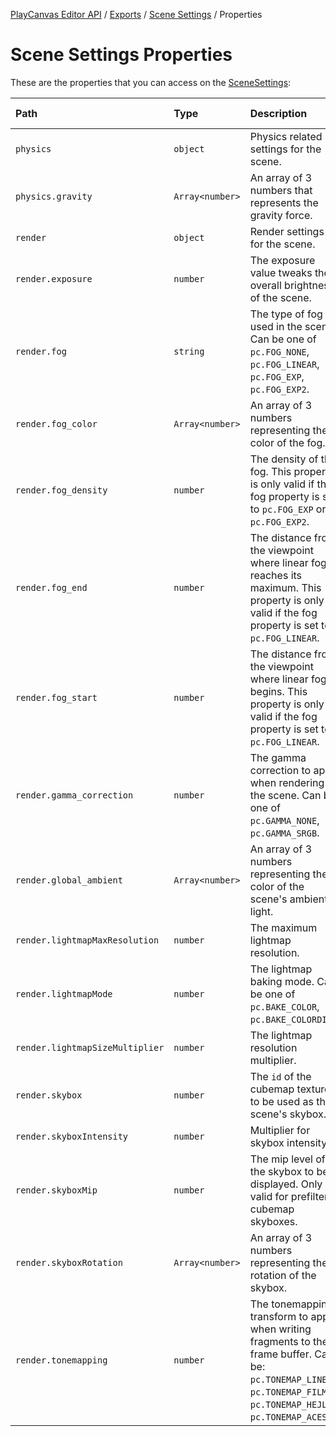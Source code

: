 [PlayCanvas Editor API](../README.md) / [Exports](../modules.md) / [Scene Settings](SceneSettings.md) / Properties

# Scene Settings Properties #

These are the properties that you can access on the [SceneSettings](SceneSettings.md):

| Path | Type | Description | Default Value | 
| :------ | :------ | :------ | :------ |
| `physics` | `object` | Physics related settings for the scene. |  | 
| `physics.gravity` | `Array<number>` | An array of 3 numbers that represents the gravity force. |  | 
| `render` | `object` | Render settings for the scene. |  | 
| `render.exposure` | `number` | The exposure value tweaks the overall brightness of the scene. |  | 
| `render.fog` | `string` | The type of fog used in the scene. Can be one of `pc.FOG_NONE`, `pc.FOG_LINEAR`, `pc.FOG_EXP`, `pc.FOG_EXP2`. |  | 
| `render.fog_color` | `Array<number>` | An array of 3 numbers representing the color of the fog. |  | 
| `render.fog_density` | `number` | The density of the fog. This property is only valid if the fog property is set to `pc.FOG_EXP` or `pc.FOG_EXP2`. |  | 
| `render.fog_end` | `number` | The distance from the viewpoint where linear fog reaches its maximum. This property is only valid if the fog property is set to `pc.FOG_LINEAR`. |  | 
| `render.fog_start` | `number` | The distance from the viewpoint where linear fog begins. This property is only valid if the fog property is set to `pc.FOG_LINEAR`. |  | 
| `render.gamma_correction` | `number` | The gamma correction to apply when rendering the scene. Can be one of `pc.GAMMA_NONE`, `pc.GAMMA_SRGB`. |  | 
| `render.global_ambient` | `Array<number>` | An array of 3 numbers representing the color of the scene's ambient light. |  | 
| `render.lightmapMaxResolution` | `number` | The maximum lightmap resolution. |  | 
| `render.lightmapMode` | `number` | The lightmap baking mode. Can be one of `pc.BAKE_COLOR`, `pc.BAKE_COLORDIR`. |  | 
| `render.lightmapSizeMultiplier` | `number` | The lightmap resolution multiplier. |  | 
| `render.skybox` | `number` | The `id` of the cubemap texture to be used as the scene's skybox. |  | 
| `render.skyboxIntensity` | `number` | Multiplier for skybox intensity. |  | 
| `render.skyboxMip` | `number` | The mip level of the skybox to be displayed. Only valid for prefiltered cubemap skyboxes. |  | 
| `render.skyboxRotation` | `Array<number>` | An array of 3 numbers representing the rotation of the skybox. | `[0,0,0]`| 
| `render.tonemapping` | `number` | The tonemapping transform to apply when writing fragments to the frame buffer. Can be: `pc.TONEMAP_LINEAR`, `pc.TONEMAP_FILMIC`, `pc.TONEMAP_HEJL`, `pc.TONEMAP_ACES`. |  | 
